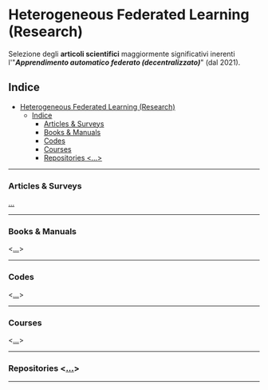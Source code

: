 # Heterogeneous Federated Learning (Research)
Selezione degli **articoli scientifici** maggiormente significativi inerenti l'"_**Apprendimento automatico federato (decentralizzato)**_" (dal 2021).
 
## Indice
- [Heterogeneous Federated Learning (Research)](#heterogeneous-federated-learning-research)
  - [Indice](#indice)
    - [Articles \& Surveys](#articles--surveys)
    - [Books \& Manuals](#books--manuals)
    - [Codes](#codes)
    - [Courses](#courses)
    - [Repositories   \<...\>](#repositories---)

 

-------------


### Articles & Surveys   
[...](<Articles & Surveys/Articles_info.md> "Articles & Surveys")   

-------------

### Books & Manuals   
<[...](Repositories/Repositories_info.md "Repositories")>       

-------------     

### Codes   
<[...](Repositories/Repositories_info.md "Repositories")>   

-------------

### Courses   
<[...](Repositories/Repositories_info.md "Repositories")>  

-------------    

### Repositories   <[...](Repositories/Repositories_info.md "Repositories")>      


-------------------       


